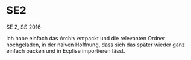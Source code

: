 # SE2
SE 2, SS 2016

Ich habe einfach das Archiv entpackt und die relevanten Ordner hochgeladen, in der naiven Hoffnung, dass sich das später wieder ganz einfach packen und in Ecplise importieren lässt.
